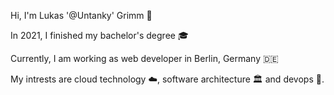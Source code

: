 Hi, I'm Lukas '@Untanky' Grimm 👋

In 2021, I finished my bachelor's degree 🎓

Currently, I am working as web developer in Berlin, Germany 🇩🇪

My intrests are cloud technology ☁️, software architecture 🏛 and devops 🚦.


<!---
Untanky/Untanky is a ✨ special ✨ repository because its `README.md` (this file) appears on your GitHub profile.
You can click the Preview link to take a look at your changes.
--->

